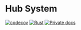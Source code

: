 # Hub System

[![codecov](https://codecov.io/gh/dmweis/hub-system/branch/main/graph/badge.svg)](https://codecov.io/gh/dmweis/hub-system)
[![Rust](https://github.com/dmweis/hub-system/workflows/Rust/badge.svg)](https://github.com/dmweis/hub-system/actions)
[![Private docs](https://github.com/dmweis/hub-system/workflows/Deploy%20Docs%20to%20GitHub%20Pages/badge.svg)](https://davidweis.dev/hub-system/hub_system/index.html)
